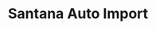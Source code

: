 ---
title: "Santana Auto Import"
url: /santiago-de-los-caballeros/santana-auto-import/
shop: Autohaus
---